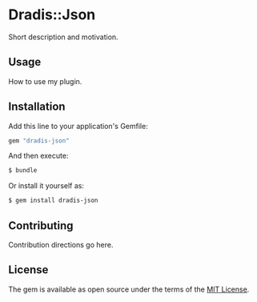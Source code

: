 # Dradis::Json
Short description and motivation.

## Usage
How to use my plugin.

## Installation
Add this line to your application's Gemfile:

```ruby
gem "dradis-json"
```

And then execute:
```bash
$ bundle
```

Or install it yourself as:
```bash
$ gem install dradis-json
```

## Contributing
Contribution directions go here.

## License
The gem is available as open source under the terms of the [MIT License](https://opensource.org/licenses/MIT).
